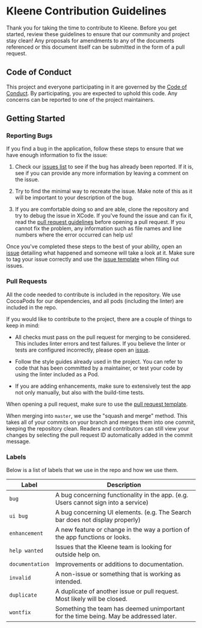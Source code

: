 # Kleene Contribution Guidelines
Thank you for taking the time to contribute to Kleene. Before you get started, review these guidelines to ensure that our community and project stay clean!
Any proposals for amendments to any of the documents referenced or this document itself can be submitted in the form of a pull request.

## Code of Conduct
This project and everyone participating in it are governed by the [Code of Conduct](CODE_OF_CONDUCT.md). By participating, you are expected to uphold this code. Any concerns can be reported to one of the project maintainers.

## Getting Started

### Reporting Bugs
If you find a bug in the application, follow these steps to ensure that we have enough information to fix the issue:

1. Check our [issues list](https://github.com/search?q=+is%3Aissue+user%3AKleeneApp) to see if the bug has already been reported. If it is, see if you can provide any more information by leaving a comment on the issue.

2. Try to find the minimal way to recreate the issue. Make note of this as it will be important to your description of the bug.

3. If you are comfortable doing so and are able, clone the repository and try to debug the issue in XCode. If you've found the issue and can fix it, read the [pull request guidelines](#pull-requests) before opening a pull request. If you cannot fix the problem, any information such as file names and line numbers where the error occurred can help us!

Once you've completed these steps to the best of your ability, open an [issue](https://github.com/KleeneApp/Kleene-iOS/issues/new) detailing what happened and someone will take a look at it. Make sure to tag your issue correctly and use the [issue template](ISSUE_TEMPLATE.md) when filling out issues.

### Pull Requests
All the code needed to contribute is included in the repository. We use CocoaPods for our dependencies, and all pods (including the linter) are included in the repo.

If you would like to contribute to the project, there are a couple of things to keep in mind:

- All checks must pass on the pull request for merging to be considered. This includes linter errors and test failures. If you believe the linter or tests are configured incorrectly, please open an [issue](https://github.com/KleeneApp/Kleene-iOS/issues/new).

- Follow the style guides already used in the project. You can refer to code that has been committed by a maintainer, or test your code by using the linter included as a Pod.

- If you are adding enhancements, make sure to extensively test the app not only manually, but also with the build-time tests.

When opening a pull request, make sure to use the [pull request template](PULL_REQUEST_TEMPLATE.md).

When merging into `master`, we use the "squash and merge" method. This takes all of your commits on your branch and merges them into one commit, keeping the repository clean. Readers and contributors can still view your changes by selecting the pull request ID automatically added in the commit message.

### Labels
Below is a list of labels that we use in the repo and how we use them.

| Label           | Description                                                                           |
|-----------------|---------------------------------------------------------------------------------------|
| `bug`           | A bug concerning functionality in the app. (e.g. Users cannot sign into a service)    |
| `ui bug`        | A bug concerning UI elements. (e.g. The Search bar does not display properly)         |
| `enhancement`   | A new feature or change in the way a portion of the app functions or looks.           |
| `help wanted`   | Issues that the Kleene team is looking for outside help on.                           |
| `documentation` | Improvements or additions to documentation.                                           |
| `invalid`       | A non-issue or something that is working as intended.                                 |
| `duplicate`     | A duplicate of another issue or pull request. Most likely will be closed.             |
| `wontfix`       | Something the team has deemed unimportant for the time being. May be addressed later. |
